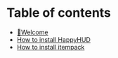 # Table of contents

* [👋Welcome](README.md)
* [How to install HappyHUD](<README (1).md>)
* [How to install itempack](how-to-install-itempack.md)
